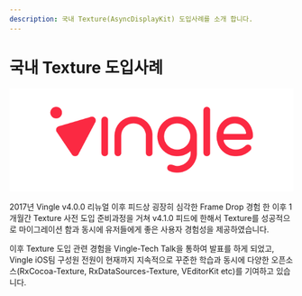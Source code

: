 ```yaml
---
description: 국내 Texture(AsyncDisplayKit) 도입사례를 소개 합니다.
---
```


# 국내 Texture 도입사례

![Very Community Vingle!](../.gitbook/assets/vingle_wordmark_rgb_original-03.png)

2017년 Vingle v4.0.0 리뉴얼 이후 피드상 굉장히 심각한 Frame Drop 경험 한 이후 1개월간 Texture 사전 도입 준비과정을 거쳐 v4.1.0 피드에 한해서 Texture를 성공적으로 마이그레이션 함과 동시에 유저들에게 좋은 사용자 경험성을 제공하였습니다.

이후 Texture 도입 관련 경험을 Vingle-Tech Talk을 통하여 발표를 하게 되었고, Vingle iOS팀 구성원 전원이 현재까지 지속적으로 꾸준한 학습과 동시에 다양한 오픈소스\(RxCocoa-Texture, RxDataSources-Texture, VEditorKit etc\)를 기여하고 있습니다. 











